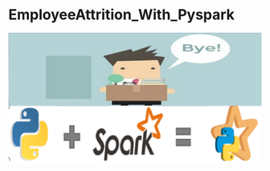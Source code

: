 # EmployeeAttrition_With_Pyspark
![Pyspark](https://github.com/PurushothamVadde/EmployeeAttrition_With_Pyspark/blob/main/images/employee_attrition.png)
